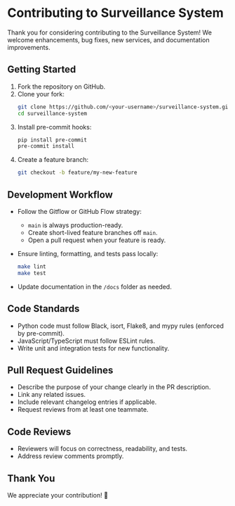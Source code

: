 # Contributing to Surveillance System

Thank you for considering contributing to the Surveillance System! We welcome enhancements, bug fixes, new services, and documentation improvements.

## Getting Started

1. Fork the repository on GitHub.
2. Clone your fork:
   ```bash
   git clone https://github.com/<your-username>/surveillance-system.git
   cd surveillance-system
   ```
3. Install pre-commit hooks:
   ```bash
   pip install pre-commit
   pre-commit install
   ```
4. Create a feature branch:
   ```bash
   git checkout -b feature/my-new-feature
   ```

## Development Workflow

- Follow the Gitflow or GitHub Flow strategy:
  - `main` is always production-ready.
  - Create short-lived feature branches off `main`.
  - Open a pull request when your feature is ready.

- Ensure linting, formatting, and tests pass locally:
  ```bash
  make lint
  make test
  ```

- Update documentation in the `/docs` folder as needed.

## Code Standards

- Python code must follow Black, isort, Flake8, and mypy rules (enforced by pre-commit).
- JavaScript/TypeScript must follow ESLint rules.
- Write unit and integration tests for new functionality.

## Pull Request Guidelines

- Describe the purpose of your change clearly in the PR description.
- Link any related issues.
- Include relevant changelog entries if applicable.
- Request reviews from at least one teammate.

## Code Reviews

- Reviewers will focus on correctness, readability, and tests.
- Address review comments promptly.

## Thank You

We appreciate your contribution! 🎉
